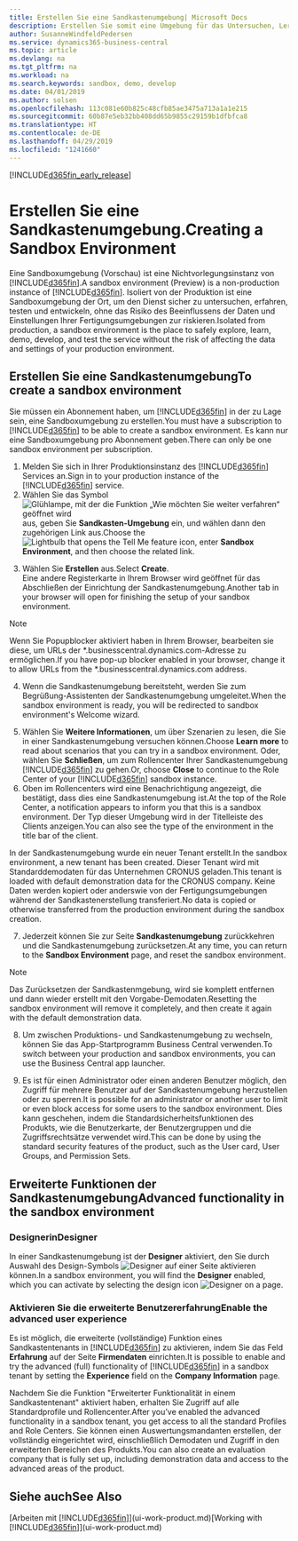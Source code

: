 ```yaml
---
title: Erstellen Sie eine Sandkastenumgebung| Microsoft Docs
description: Erstellen Sie somit eine Umgebung für das Untersuchen, Lernen, Entwickeln und Testen.
author: SusanneWindfeldPedersen
ms.service: dynamics365-business-central
ms.topic: article
ms.devlang: na
ms.tgt_pltfrm: na
ms.workload: na
ms.search.keywords: sandbox, demo, develop
ms.date: 04/01/2019
ms.author: solsen
ms.openlocfilehash: 113c081e60b825c48cfb85ae3475a713a1a1e215
ms.sourcegitcommit: 60b87e5eb32bb408dd65b9855c29159b1dfbfca8
ms.translationtype: HT
ms.contentlocale: de-DE
ms.lasthandoff: 04/29/2019
ms.locfileid: "1241660"
---
```

[!INCLUDE[d365fin_early_release](includes/d365fin_early_release.md.md)]

# <a name="creating-a-sandbox-environment"></a><span data-ttu-id="63297-103">Erstellen Sie eine Sandkastenumgebung.</span><span class="sxs-lookup"><span data-stu-id="63297-103">Creating a Sandbox Environment</span></span>
<span data-ttu-id="63297-104">Eine Sandboxumgebung (Vorschau) ist eine Nichtvorlegungsinstanz von [!INCLUDE[d365fin](includes/d365fin_md.md)].</span><span class="sxs-lookup"><span data-stu-id="63297-104">A sandbox environment (Preview) is a non-production instance of [!INCLUDE[d365fin](includes/d365fin_md.md)].</span></span> <span data-ttu-id="63297-105">Isoliert von der Produktion ist eine Sandboxumgebung der Ort, um den Dienst sicher zu untersuchen, erfahren, testen und entwickeln, ohne das Risiko des Beeinflussens der Daten und Einstellungen Ihrer Fertigungsumgebungen zur riskieren.</span><span class="sxs-lookup"><span data-stu-id="63297-105">Isolated from production, a sandbox environment is the place to safely explore, learn, demo, develop, and test the service without the risk of affecting the data and settings of your production environment.</span></span>

## <a name="to-create-a-sandbox-environment"></a><span data-ttu-id="63297-106">Erstellen Sie eine Sandkastenumgebung</span><span class="sxs-lookup"><span data-stu-id="63297-106">To create a sandbox environment</span></span>
<span data-ttu-id="63297-107">Sie müssen ein Abonnement haben, um [!INCLUDE[d365fin](includes/d365fin_md.md)] in der zu Lage sein, eine Sandboxumgebung zu erstellen.</span><span class="sxs-lookup"><span data-stu-id="63297-107">You must have a subscription to [!INCLUDE[d365fin](includes/d365fin_md.md)] to be able to create a sandbox environment.</span></span> <span data-ttu-id="63297-108">Es kann nur eine Sandboxumgebung pro Abonnement geben.</span><span class="sxs-lookup"><span data-stu-id="63297-108">There can only be one sandbox environment per subscription.</span></span>

1. <span data-ttu-id="63297-109">Melden Sie sich in Ihrer Produktionsinstanz des [!INCLUDE[d365fin](includes/d365fin_md.md)] Services an.</span><span class="sxs-lookup"><span data-stu-id="63297-109">Sign in to your production instance of the [!INCLUDE[d365fin](includes/d365fin_md.md)] service.</span></span>
2. <span data-ttu-id="63297-110">Wählen Sie das Symbol ![Glühlampe, mit der die Funktion „Wie möchten Sie weiter verfahren“ geöffnet wird](media/ui-search/search_small.png "Wie möchten Sie weiter verfahren?") aus, geben Sie **Sandkasten-Umgebung** ein, und wählen dann den zugehörigen Link aus.</span><span class="sxs-lookup"><span data-stu-id="63297-110">Choose the ![Lightbulb that opens the Tell Me feature](media/ui-search/search_small.png "Tell me what you want to do") icon, enter **Sandbox Environment**, and then choose the related link.</span></span>
<!-- ![Sandbox Environment Setup](./media/across-sandbox/sandbox-environment-setup.png) -->
3. <span data-ttu-id="63297-111">Wählen Sie **Erstellen** aus.</span><span class="sxs-lookup"><span data-stu-id="63297-111">Select **Create**.</span></span>  
  <span data-ttu-id="63297-112">Eine andere Registerkarte in Ihrem Browser wird geöffnet für das Abschließen der Einrichtung der Sandkastenumgebung.</span><span class="sxs-lookup"><span data-stu-id="63297-112">Another tab in your browser will open for finishing the setup of your sandbox environment.</span></span>
> [!NOTE]  
>  <span data-ttu-id="63297-113">Wenn Sie Popupblocker aktiviert haben in Ihrem Browser, bearbeiten sie diese, um URLs der \*.businesscentral.dynamics.com-Adresse zu ermöglichen.</span><span class="sxs-lookup"><span data-stu-id="63297-113">If you have pop-up blocker enabled in your browser, change it to allow URLs from the \*.businesscentral.dynamics.com address.</span></span>   

4. <span data-ttu-id="63297-114">Wenn die Sandkastenumgebung bereitsteht, werden Sie zum Begrüßung-Assistenten der Sandkastenumgebung umgeleitet.</span><span class="sxs-lookup"><span data-stu-id="63297-114">When the sandbox environment is ready, you will be redirected to sandbox environment's Welcome wizard.</span></span>
<!-- ![Sandbox Welcome Wizard](./media/across-sandbox/sandbox-wizard.png) -->

5. <span data-ttu-id="63297-115">Wählen Sie **Weitere Informationen**, um über Szenarien zu lesen, die Sie in einer Sandkastenumgebung versuchen können.</span><span class="sxs-lookup"><span data-stu-id="63297-115">Choose **Learn more** to read about scenarios that you can try in a sandbox environment.</span></span> <span data-ttu-id="63297-116">Oder, wählen Sie **Schließen**, um zum Rollencenter Ihrer Sandkastenumgebung [!INCLUDE[d365fin](includes/d365fin_md.md)] zu gehen.</span><span class="sxs-lookup"><span data-stu-id="63297-116">Or, choose **Close** to continue to the Role Center of your [!INCLUDE[d365fin](includes/d365fin_md.md)] sandbox instance.</span></span>
6. <span data-ttu-id="63297-117">Oben im Rollencenters wird eine Benachrichtigung angezeigt, die bestätigt, dass dies eine Sandkastenumgebung ist.</span><span class="sxs-lookup"><span data-stu-id="63297-117">At the top of the Role Center, a notification appears to inform you that this is a sandbox environment.</span></span> <span data-ttu-id="63297-118">Der Typ dieser Umgebung wird in der Titelleiste des Clients anzeigen.</span><span class="sxs-lookup"><span data-stu-id="63297-118">You can also see the type of the environment in the title bar of the client.</span></span>
<!-- ![Sandbox RoleCenter Notification](./media/across-sandbox/sandbox-rolecenter-notification.png) --> <span data-ttu-id="63297-119">In der Sandkastenumgebung wurde ein neuer Tenant erstellt.</span><span class="sxs-lookup"><span data-stu-id="63297-119">In the sandbox environment, a new tenant has been created.</span></span> <span data-ttu-id="63297-120">Dieser Tenant wird mit Standarddemodaten für das Unternehmen CRONUS geladen.</span><span class="sxs-lookup"><span data-stu-id="63297-120">This tenant is loaded with default demonstration data for the CRONUS company.</span></span> <span data-ttu-id="63297-121">Keine Daten werden kopiert oder anderswie von der Fertigungsumgebungen während der Sandkastenerstellung transferiert.</span><span class="sxs-lookup"><span data-stu-id="63297-121">No data is copied or otherwise transferred from the production environment during the sandbox creation.</span></span>

7. <span data-ttu-id="63297-122">Jederzeit können Sie zur Seite **Sandkastenumgebung** zurückkehren und die Sandkastenumgebung zurücksetzen.</span><span class="sxs-lookup"><span data-stu-id="63297-122">At any time, you can return to the **Sandbox Environment** page, and reset the sandbox environment.</span></span>
> [!NOTE]  
>  <span data-ttu-id="63297-123">Das Zurücksetzen der Sandkastenmgebung, wird sie komplett entfernen und dann wieder erstellt mit den Vorgabe-Demodaten.</span><span class="sxs-lookup"><span data-stu-id="63297-123">Resetting the sandbox environment will remove it completely, and then create it again with the default demonstration data.</span></span>  

8. <span data-ttu-id="63297-124">Um zwischen Produktions- und Sandkastenumgebung zu wechseln, können Sie das App-Startprogramm Business Central verwenden.</span><span class="sxs-lookup"><span data-stu-id="63297-124">To switch between your production and sandbox environments, you can use the Business Central app launcher.</span></span>
<!-- ![Sandbox Dynamics365 Menu](./media/across-sandbox/sandbox-dynamics365-menu.png) -->

9. <span data-ttu-id="63297-125">Es ist für einen Administrator oder einen anderen Benutzer möglich, den Zugriff für mehrere Benutzer auf der Sandkastenumgebung herzustellen oder zu sperren.</span><span class="sxs-lookup"><span data-stu-id="63297-125">It is possible for an administrator or another user to limit or even block access for some users to the sandbox environment.</span></span> <span data-ttu-id="63297-126">Dies kann geschehen, indem die Standardsicherheitsfunktionen des Produkts, wie die Benutzerkarte, der Benutzergruppen und die Zugriffsrechtsätze verwendet wird.</span><span class="sxs-lookup"><span data-stu-id="63297-126">This can be done by using the standard security features of the product, such as the User card, User Groups, and Permission Sets.</span></span>

<!-- ![Sandbox Permission Sets](./media/across-sandbox/sandbox-permission-sets.png) -->

## <a name="advanced-functionality-in-the-sandbox-environment"></a><span data-ttu-id="63297-127">Erweiterte Funktionen der Sandkastenumgebung</span><span class="sxs-lookup"><span data-stu-id="63297-127">Advanced functionality in the sandbox environment</span></span>
### <a name="designer"></a><span data-ttu-id="63297-128">Designerin</span><span class="sxs-lookup"><span data-stu-id="63297-128">Designer</span></span>
<span data-ttu-id="63297-129">In einer Sandkastenumgebung ist der **Designer** aktiviert, den Sie durch Auswahl des Design-Symbols ![Designer](./media/across-sandbox/sandbox-inclient-design-icon.png) auf einer Seite aktivieren können.</span><span class="sxs-lookup"><span data-stu-id="63297-129">In a sandbox environment, you will find the **Designer** enabled, which you can activate by selecting the design icon ![Designer](./media/across-sandbox/sandbox-inclient-design-icon.png) on a page.</span></span>

<!-- ![In-client Designer](./media/across-sandbox/sandbox-inclient-designer.png) -->

### <a name="enable-the-advanced-user-experience"></a><span data-ttu-id="63297-130">Aktivieren Sie die erweiterte Benutzererfahrung</span><span class="sxs-lookup"><span data-stu-id="63297-130">Enable the advanced user experience</span></span>
<span data-ttu-id="63297-131">Es ist möglich, die erweiterte (vollständige) Funktion eines Sandkastentenants in [!INCLUDE[d365fin](includes/d365fin_md.md)] zu aktivieren, indem Sie das Feld **Erfahrung** auf der Seite **Firmendaten** einrichten.</span><span class="sxs-lookup"><span data-stu-id="63297-131">It is possible to enable and try the advanced (full) functionality of [!INCLUDE[d365fin](includes/d365fin_md.md)] in a sandbox tenant by setting the **Experience** field on the **Company Information** page.</span></span>

<!-- ![Sandbox Environment Advanced](./media/across-sandbox/sandbox-advanced.png) -->

<!-- ![Sandbox Production](./media/across-sandbox/sandbox-production.png) -->

<span data-ttu-id="63297-132">Nachdem Sie die Funktion "Erweiterter Funktionalität in einem Sandkastentenant" aktiviert haben, erhalten Sie Zugriff auf alle Standardprofile und Rollencenter.</span><span class="sxs-lookup"><span data-stu-id="63297-132">After you’ve enabled the advanced functionality in a sandbox tenant, you get access to all the standard Profiles and Role Centers.</span></span> <span data-ttu-id="63297-133">Sie können einen Auswertungsmandanten erstellen, der vollständig eingerichtet wird, einschließlich Demodaten und Zugriff in den erweiterten Bereichen des Produkts.</span><span class="sxs-lookup"><span data-stu-id="63297-133">You can also create an evaluation company that is fully set up, including demonstration data and access to the advanced areas of the product.</span></span>

<!-- ![Sandbox New Company](./media/across-sandbox/sandbox-newcompany.png) -->


## <a name="see-also"></a><span data-ttu-id="63297-134">Siehe auch</span><span class="sxs-lookup"><span data-stu-id="63297-134">See Also</span></span>
<span data-ttu-id="63297-135">[Arbeiten mit [!INCLUDE[d365fin](includes/d365fin_md.md)]](ui-work-product.md)</span><span class="sxs-lookup"><span data-stu-id="63297-135">[Working with [!INCLUDE[d365fin](includes/d365fin_md.md)]](ui-work-product.md)</span></span>  
